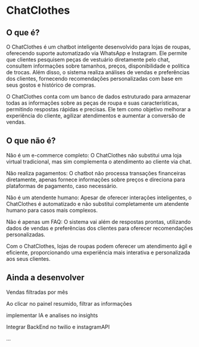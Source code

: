# ChatClothes

## O que é?

O ChatClothes é um chatbot inteligente desenvolvido para lojas de roupas, oferecendo suporte automatizado via WhatsApp e Instagram. Ele permite que clientes pesquisem peças de vestuário diretamente pelo chat, consultem informações sobre tamanhos, preços, disponibilidade e política de trocas. Além disso, o sistema realiza análises de vendas e preferências dos clientes, fornecendo recomendações personalizadas com base em seus gostos e histórico de compras.

O ChatClothes conta com um banco de dados estruturado para armazenar todas as informações sobre as peças de roupa e suas características, permitindo respostas rápidas e precisas. Ele tem como objetivo melhorar a experiência do cliente, agilizar atendimentos e aumentar a conversão de vendas.

## O que não é?

Não é um e-commerce completo: O ChatClothes não substitui uma loja virtual tradicional, mas sim complementa o atendimento ao cliente via chat.

Não realiza pagamentos: O chatbot não processa transações financeiras diretamente, apenas fornece informações sobre preços e direciona para plataformas de pagamento, caso necessário.

Não é um atendente humano: Apesar de oferecer interações inteligentes, o ChatClothes é automatizado e não substitui completamente um atendente humano para casos mais complexos.

Não é apenas um FAQ: O sistema vai além de respostas prontas, utilizando dados de vendas e preferências dos clientes para oferecer recomendações personalizadas.

Com o ChatClothes, lojas de roupas podem oferecer um atendimento ágil e eficiente, proporcionando uma experiência mais interativa e personalizada aos seus clientes.

## Ainda a desenvolver

Vendas filtradas por mês

Ao clicar no painel resumido, filtrar as informações

implementar IA e analises no insights

Integrar BackEnd no twilio e instagramAPI

...
